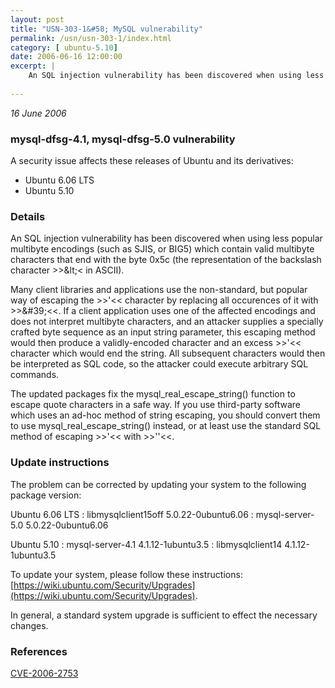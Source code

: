 ```yaml
---
layout: post
title: "USN-303-1&#58; MySQL vulnerability"
permalink: /usn/usn-303-1/index.html
category: [ ubuntu-5.10]
date: 2006-06-16 12:00:00
excerpt: |
    An SQL injection vulnerability has been discovered when using less popular multibyte encodings (such as SJIS, or BIG5) which contain valid multibyte characters that end with the byte 0x5c (the representation of the backslash character &gt;&gt;\&lt;&lt; in ASCII). 
    
--- 
```

 
 

*16 June 2006*

### mysql-dfsg-4.1, mysql-dfsg-5.0 vulnerability

A security issue affects these releases of Ubuntu and its derivatives:

* Ubuntu 6.06 LTS
* Ubuntu 5.10

### Details

An SQL injection vulnerability has been discovered when using less popular multibyte encodings (such as SJIS, or BIG5) which contain valid multibyte characters that end with the byte 0x5c (the representation of the backslash character &gt;&gt;\&lt;&lt; in ASCII). 

Many client libraries and applications use the non-standard, but popular way of escaping the &gt;&gt;&#39;&lt;&lt; character by replacing all occurences of it with &gt;&gt;\&#39;&lt;&lt;. If a client application uses one of the affected encodings and does not interpret multibyte characters, and an attacker supplies a specially crafted byte sequence as an input string parameter, this escaping method would then produce a validly-encoded character and an excess &gt;&gt;&#39;&lt;&lt; character which would end the string. All subsequent characters would then be interpreted as SQL code, so the attacker could execute arbitrary SQL commands.

The updated packages fix the mysql_real_escape_string() function to escape quote characters in a safe way. If you use third-party software which uses an ad-hoc method of string escaping, you should convert them to use mysql_real_escape_string() instead, or at least use the standard SQL method of escaping &gt;&gt;&#39;&lt;&lt; with &gt;&gt;&#39;&#39;&lt;&lt;.

### Update instructions

The problem can be corrected by updating your system to the following package version:

Ubuntu 6.06 LTS
 : libmysqlclient15off <span>5.0.22-0ubuntu6.06</span>
 : mysql-server-5.0 <span>5.0.22-0ubuntu6.06</span>

Ubuntu 5.10
 : mysql-server-4.1 <span>4.1.12-1ubuntu3.5</span>
 : libmysqlclient14 <span>4.1.12-1ubuntu3.5</span>

To update your system, please follow these instructions: [https://wiki.ubuntu.com/Security/Upgrades](https://wiki.ubuntu.com/Security/Upgrades).

In general, a standard system upgrade is sufficient to effect the necessary changes.

### References

 
 [CVE-2006-2753](http://people.ubuntu.com/~ubuntu-security/cve/CVE-2006-2753)
 

